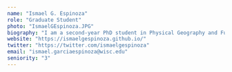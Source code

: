 ```yaml
---
name: "Ismael G. Espinoza"
role: "Graduate Student"
photo: "IsmaelGEspinoza.JPG"
biography: "I am a second-year PhD student in Physical Geography and Fulbright Scholar from Colombia. My research interests revolve around Quaternary ecology and climate-mediated vegetation dynamics. My PhD research project includes using ancient environmental DNA (aeDNA) and pollen records to understand vegetation responses to anthropogenic impacts."
website: "https://ismaelgespinoza.github.io/"
twitter: "https://twitter.com/ismaelgespinoza"
email: "ismael.garciaespinoza@wisc.edu"
seniority: "3"
---
```

